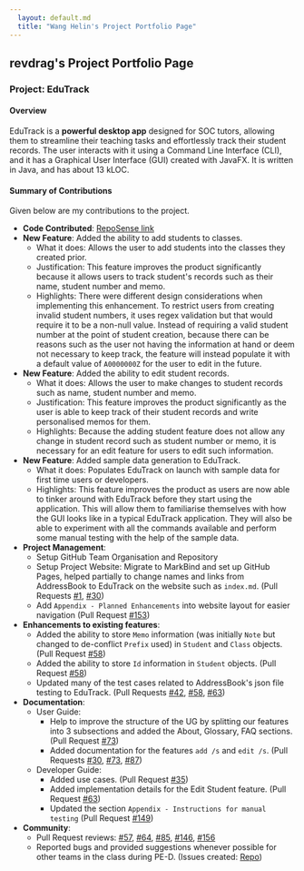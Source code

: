 ```yaml
---
  layout: default.md
  title: "Wang Helin's Project Portfolio Page"
---
```


## revdrag's Project Portfolio Page

### Project: EduTrack

#### Overview

EduTrack is a **powerful desktop app** designed for SOC tutors, allowing them to streamline their teaching tasks and effortlessly track their student records. The user interacts with it using a Command Line Interface (CLI), and it has a Graphical User Interface (GUI) created with JavaFX. It is written in Java, and has about 13 kLOC.

#### Summary of Contributions
Given below are my contributions to the project.

*  **Code Contributed**: [RepoSense link](https://nus-cs2103-ay2324s1.github.io/tp-dashboard/?search=revdrag&breakdown=false&sort=groupTitle%20dsc&sortWithin=title&since=2023-09-22&timeframe=commit&mergegroup=&groupSelect=groupByRepos)
* **New Feature**: Added the ability to add students to classes.
  * What it does: Allows the user to add students into the classes they created prior.
  * Justification: This feature improves the product significantly because it allows users to track student's records such as their name, student number and memo.
  * Highlights: There were different design considerations when implementing this enhancement. To restrict users from creating invalid student numbers, it uses regex validation but that would require it to be a non-null value.
    Instead of requiring a valid student number at the point of student creation, because there can be reasons such as the user not having the information at hand or deem not necessary to keep track, the feature will instead populate it with a default value of `A0000000Z` for the user to edit in the future.
* **New Feature**: Added the ability to edit student records.
  * What it does: Allows the user to make changes to student records such as name, student number and memo.
  * Justification: This feature improves the product significantly as the user is able to keep track of their student records and write personalised memos for them.
  * Highlights: Because the adding student feature does not allow any change in student record such as student number or memo, it is necessary for an edit feature for users to edit such information.
* **New Feature**: Added sample data generation to EduTrack.
  * What it does: Populates EduTrack on launch with sample data for first time users or developers.
  * Highlights: This feature improves the product as users are now able to tinker around with EduTrack before they start using the application. This will allow them to familiarise themselves with how the GUI looks like in a typical EduTrack application. They will also be able to experiment with all the commands available and perform some manual testing with the help of the sample data.
* **Project Management**:
  * Setup GitHub Team Organisation and Repository
  * Setup Project Website: Migrate to MarkBind and set up GitHub Pages, helped partially to change names and links from AddressBook to EduTrack on the website such as `index.md`. (Pull Requests [#1](https://github.com/AY2324S1-CS2103T-T15-3/tp/pull/1), [#30](https://github.com/AY2324S1-CS2103T-T15-3/tp/pull/30))
  * Add `Appendix - Planned Enhancements` into website layout for easier navigation (Pull Request [#153](https://github.com/AY2324S1-CS2103T-T15-3/tp/pull/153))
* **Enhancements to existing features**:
  * Added the ability to store `Memo` information (was initially `Note` but changed to de-conflict `Prefix` used) in `Student` and `Class` objects. (Pull Request [#58](https://github.com/AY2324S1-CS2103T-T15-3/tp/pull/58))
  * Added the ability to store `Id` information in `Student` objects. (Pull Request [#58](https://github.com/AY2324S1-CS2103T-T15-3/tp/pull/58))
  * Updated many of the test cases related to AddressBook's json file testing to EduTrack. (Pull Requests [#42](https://github.com/AY2324S1-CS2103T-T15-3/tp/pull/42), [#58](https://github.com/AY2324S1-CS2103T-T15-3/tp/pull/58), [#63](https://github.com/AY2324S1-CS2103T-T15-3/tp/pull/63))
* **Documentation**:
  * User Guide:
    * Help to improve the structure of the UG by splitting our features into 3 subsections and added the About, Glossary, FAQ sections. (Pull Request [#73](https://github.com/AY2324S1-CS2103T-T15-3/tp/pull/73))
    * Added documentation for the features `add /s` and `edit /s`. (Pull Requests [#30](https://github.com/AY2324S1-CS2103T-T15-3/tp/pull/30), [#73](https://github.com/AY2324S1-CS2103T-T15-3/tp/pull/73), [#87](https://github.com/AY2324S1-CS2103T-T15-3/tp/pull/87))
  * Developer Guide:
    * Added use cases. (Pull Request [#35](https://github.com/AY2324S1-CS2103T-T15-3/tp/pull/35))
    * Added implementation details for the Edit Student feature. (Pull Request [#63](https://github.com/AY2324S1-CS2103T-T15-3/tp/pull/63))
    * Updated the section `Appendix - Instructions for manual testing` (Pull Request [#149](https://github.com/AY2324S1-CS2103T-T15-3/tp/pull/149))
* **Community**:
  * Pull Request reviews: [#57](https://github.com/AY2324S1-CS2103T-T15-3/tp/pull/57), [#64](https://github.com/AY2324S1-CS2103T-T15-3/tp/pull/64), [#85](https://github.com/AY2324S1-CS2103T-T15-3/tp/pull/85), [#146](https://github.com/AY2324S1-CS2103T-T15-3/tp/pull/146), [#156](https://github.com/AY2324S1-CS2103T-T15-3/tp/pull/156)
  * Reported bugs and provided suggestions whenever possible for other teams in the class during PE-D. (Issues created: [Repo](https://github.com/revdrag/ped/issues))

